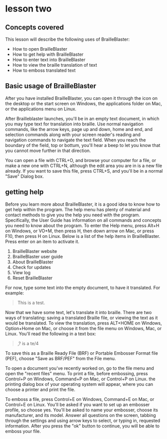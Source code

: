 # lesson two

## Concepts covered

This lesson will describe the following uses of BrailleBlaster:

- How to open BrailleBlaster
- How to get help with BrailleBlaster
- How to enter text into BrailleBlaster
- How to view the braille translation of text
- How to emboss translated text

## Basic usage of BrailleBlaster

After you have installed BrailleBlaster, you can open it through the
icon on the desktop or the start screen on Windows, the applications
folder on Mac, or the applications menu on Linux.

After Brailleblaster launches, you'll be in an empty text document, in
which you may type text for translation into braille. Use normal
navigation commands, like the arrow keys, page up and down, home and
end, and selection commands along with your screen reader's reading and
navigation commands to navigate the text field. When you reach the
boundary of the field, top or bottum, you'll hear a beep to let you know
that you cannot move further in that direction.

You can open a file with CTRL+O, and browse your computer for a file,
or make a new one with CTRL+N, although the edit area you are in is a
new file already. If you want to save this file, press CTRL+S, and
you'll be in a normal "Save" Dialog box.

## getting help

Before you learn more about BrailleBlaster, it is a good idea to know
how to get help within the program. The help menu has plenty of material
and contact methods to give you the help you need with the program.
Specifically, the User Guide has information on all commands and
concepts you need to know about the program. To enter the Help menu,
press Alt+H on Windows, or VO+M, then press H, then down arrow on Mac,
or press F10, then press H on Linux. Below is a list of the help items
in BrailleBlaster. Press enter on an item to activate it.

1. BrailleBlaster website
2. BrailleBlaster user guide
3. About BrailleBlaster
4. Check for updates
5. View log
6. Reset BrailleBlaster

For now, type some text into the empty document, to have it translated.
For example:

> This is a test.

Now that we have some text, let's translate it into braille. There are
two ways of translating: saving a translated Braille file, or viewing
the text as it would be translated. To view the translation, press
ALT+HOME on Windows, Option+Home on Mac, or choose it from the file menu
on Windows, Mac, or Linux. You'll read the following in a text box:

> ,? is a te/4

To save this as a Braille Ready File (BRF) or Portable Embosser Format
file (PEF), choose "Save as BRF/PEF" from the File menu.

To open a document you've recently worked on, go to the file menu and
open the "recent files" menu. To print a file, before embossing, press
Control+P on Windows, Command+P on Mac, or Control+P on Linux. the
printing dialog box of your operating system will appear, where you can
choose a printer and print the file.

To emboss a file, press Control+E on Windows, Command+E on Mac, or
Control+E on Linux. You'll be asked if you want to set up an embosser
profile, so choose yes. You'll be asked to name your embosser, choose
its manufacturer, and its model. Answer all questions on the screen,
tabbing through the settings and using arrow keys to select, or typing
in, requested information. After you press the "ok" button to continue,
you will be able to emboss your file.
